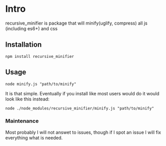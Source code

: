 # Intro
recursive_minifier is package that will minify(uglify, compress) all js (including es6+) and css
## Installation
```
npm install recursive_minifier
```
## Usage
```
node minify.js "path/to/minify"
```
It is that simple. Eventually if you install like most users would do it would look like this instead:
```
node ./node_modules/recursive_minifier/minify.js "path/to/minify"
```
### Maintenance
Most probably I will not answet to issues, though if I spot an issue I will fix everything what is needed.
